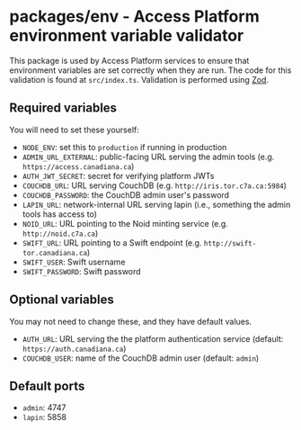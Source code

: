 # packages/env - Access Platform environment variable validator

This package is used by Access Platform services to ensure that environment variables are set correctly when they are run. The code for this validation is found at `src/index.ts`. Validation is performed using [Zod](https://github.com/colinhacks/zod).

## Required variables

You will need to set these yourself:

- `NODE_ENV`: set this to `production` if running in production
- `ADMIN_URL_EXTERNAL`: public-facing URL serving the admin tools (e.g. `https://access.canadiana.ca`)
- `AUTH_JWT_SECRET`: secret for verifying platform JWTs
- `COUCHDB_URL`: URL serving CouchDB (e.g. `http://iris.tor.c7a.ca:5984`)
- `COUCHDB_PASSWORD`: the CouchDB admin user's password
- `LAPIN_URL`: network-internal URL serving lapin (i.e., something the admin tools has access to)
- `NOID_URL`: URL pointing to the Noid minting service (e.g. `http://noid.c7a.ca`)
- `SWIFT_URL`: URL pointing to a Swift endpoint (e.g. `http://swift-tor.canadiana.ca`)
- `SWIFT_USER`: Swift username
- `SWIFT_PASSWORD`: Swift password

## Optional variables

You may not need to change these, and they have default values.

- `AUTH_URL`: URL serving the the platform authentication service (default: `https://auth.canadiana.ca`)
- `COUCHDB_USER`: name of the CouchDB admin user (default: `admin`)

## Default ports

- `admin`: 4747
- `lapin`: 5858
